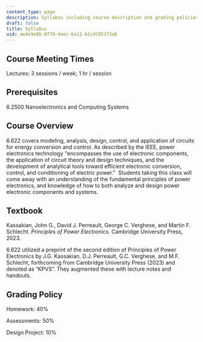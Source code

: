 ```yaml
---
content_type: page
description: Syllabus including course description and grading policies for 6.622.
draft: false
title: Syllabus
uid: ae4e9e8b-0770-4eec-ba11-b1cd1051f3a6
---
```

## Course Meeting Times

Lectures: 3 sessions / week; 1 hr / session

## Prerequisites

6.2500 Nanoelectronics and Computing Systems

## Course Overview

6.622 covers modeling, analysis, design, control, and application of circuits for energy conversion and control. As described by the IEEE, power electronics technology "encompasses the use of electronic components, the application of circuit theory and design techniques, and the development of analytical tools toward efficient electronic conversion, control, and conditioning of electric power."  Students taking this class will come away with an understanding of the fundamental principles of power electronics, and knowledge of how to both analyze and design power electronic components and systems.

## Textbook

Kassakian, John G., David J. Perreault, George C. Verghese, and Martin F. Schlecht. *Principles of Power Electronics*. Cambridge University Press, 2023.

6.622 utilized a preprint of the second edition of Principles of Power Electronics by J.G. Kassakian, D.J. Perreault, G.C. Verghese, and M.F. Schlecht, forthcoming from Cambridge University Press (2023) and denoted as “KPVS”. They augmented these with lecture notes and handouts. 

## Grading Policy

Homework: 40%

Assessments: 50%

Design Project: 10%
